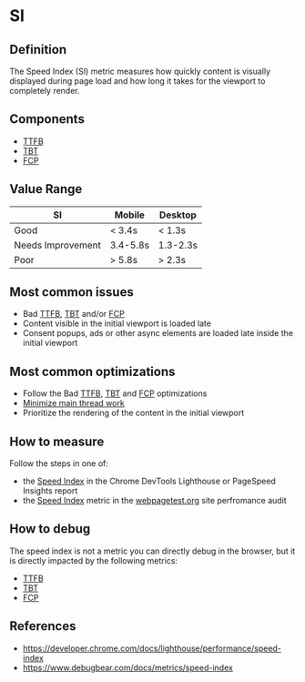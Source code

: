 # SI

## Definition

The Speed Index (SI) metric measures how quickly content is visually displayed during page load and how long it takes for the viewport to completely render.

## Components

- [TTFB](./ttfb.md)
- [TBT](./tbt.md)
- [FCP](./fcp.md)

## Value Range

| SI                | Mobile   | Desktop  |
|-------------------|----------|----------|
| Good              | < 3.4s   | < 1.3s   |
| Needs Improvement | 3.4-5.8s | 1.3-2.3s |
| Poor              | > 5.8s   | > 2.3s   |

## Most common issues

- Bad [TTFB](./ttfb.md), [TBT](./tbt.md) and/or [FCP](./fcp.md)
- Content visible in the initial viewport is loaded late
- Consent popups, ads or other async elements are loaded late inside the initial viewport

## Most common optimizations

- Follow the Bad [TTFB](./ttfb.md), [TBT](./tbt.md) and [FCP](./fcp.md) optimizations
- [Minimize main thread work](https://developer.chrome.com/docs/lighthouse/performance/mainthread-work-breakdown)
- Prioritize the rendering of the content in the initial viewport

## How to measure

Follow the steps in one of:
- the [Speed Index](https://developer.chrome.com/docs/lighthouse/performance/speed-index) in the Chrome DevTools Lighthouse or PageSpeed Insights report
- the [Speed Index](https://docs.webpagetest.org/metrics/speedindex/) metric in the [webpagetest.org]() site perfromance audit

## How to debug

The speed index is not a metric you can directly debug in the browser, but it is directly impacted by the following metrics:
- [TTFB](./ttfb.md)
- [TBT](./tbt.md)
- [FCP](./fcp.md)

## References

- https://developer.chrome.com/docs/lighthouse/performance/speed-index
- https://www.debugbear.com/docs/metrics/speed-index